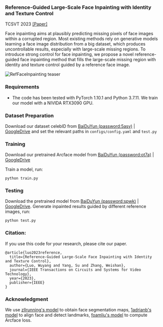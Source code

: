 ### Reference-Guided Large-Scale Face Inpainting with Identity and Texture Control 
TCSVT 2023 [[Paper]](https://arxiv.org/pdf/2303.07014.pdf)

Face inpainting aims at plausibly predicting missing
pixels of face images within a corrupted region. Most existing
methods rely on generative models learning a face image distribution from a big dataset, which produces uncontrollable results,
especially with large-scale missing regions. To introduce strong
control for face inpainting, we propose a novel reference-guided
face inpainting method that fills the large-scale missing region
with identity and texture control guided by a reference face
image.

![RefFaceInpainting teaser](image/teaser.jpg)

### Requirements

- The code has been tested with PyTorch 1.10.1 and Python 3.7.11. We train our model with a NIVIDA RTX3090 GPU.

### Dataset Preparation
Download our dataset celebID from [BaiDuYun (password:5asv)](https://pan.baidu.com/s/1vbGJ1Gr3v71ulneSfQaN8Q) | [GoogleDrive](https://drive.google.com/file/d/1dIvKsW36j2D7AN2SBh-ZinF9X9iZoCon/view?usp=sharing) and set the relevant paths in `configs/config.yaml` and `test.py`

### Training
Download our pretrained Arcface model from [BaiDuYun (password:ot7a)](https://pan.baidu.com/s/1fechh2hCyA5zRg_xJ8Cx4w) | [GoogleDrive](https://drive.google.com/file/d/1VpD27jHOPaOJRKFqOO_txLHAE05CbtLU/view?usp=sharing)

Train a model, run:
```
python train.py
```

### Testing

Download the pretrained model from [BaiDuYun (password:spwk)](https://pan.baidu.com/s/1RM2thrjKo_WbA972GTB1iA) | [GoogleDrive](https://drive.google.com/file/d/1qn1fKj-4iwykSZl_GT9kjz2UTnbMlU36/view?usp=sharing). Generate inpainted results guided by different reference images, run:

```
python test.py
```

### Citation:
If you use this code for your research, please cite our paper.
```
@article{luo2023reference,
  title={Reference-Guided Large-Scale Face Inpainting with Identity and Texture Control},
  author={Luo, Wuyang and Yang, Su and Zhang, Weishan},
  journal={IEEE Transactions on Circuits and Systems for Video Technology},
  year={2023},
  publisher={IEEE}
}
```


### Acknowledgment
We use [zllrunning's model](https://github.com/zllrunning/face-parsing.PyTorch) to obtain face segmentation maps, [1adrianb's model](https://github.com/1adrianb/face-alignment) to align face and detect landmarks, [foamliu's model](https://github.com/foamliu/InsightFace-v2) to compute Arcface loss.
